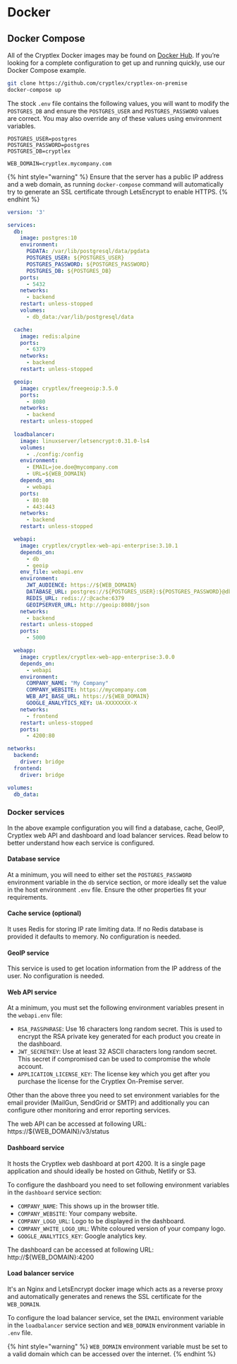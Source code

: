 # Docker

## Docker Compose

All of the Cryptlex Docker images may be found on [Docker Hub](https://hub.docker.com/u/cryptlex). If you’re looking for a complete configuration to get up and running quickly, use our Docker Compose example.

```bash
git clone https://github.com/cryptlex/cryptlex-on-premise
docker-compose up
```

The stock `.env` file contains the following values, you will want to modify the `POSTGRES_DB` and ensure the `POSTGRES_USER` and `POSTGRES_PASSWORD` values are correct. You may also override any of these values using environment variables.

```text
POSTGRES_USER=postgres
POSTGRES_PASSWORD=postgres
POSTGRES_DB=cryptlex

WEB_DOMAIN=cryptlex.mycompany.com
```

{% hint style="warning" %}
Ensure that the server has a public IP address and a web domain, as running `docker-compose` command will automatically try to generate an SSL certificate through LetsEncrypt to enable HTTPS.
{% endhint %}

```yaml
version: '3'

services:
  db:
    image: postgres:10
    environment:
      PGDATA: /var/lib/postgresql/data/pgdata
      POSTGRES_USER: ${POSTGRES_USER}
      POSTGRES_PASSWORD: ${POSTGRES_PASSWORD}
      POSTGRES_DB: ${POSTGRES_DB}
    ports:
      - 5432
    networks:
      - backend
    restart: unless-stopped
    volumes:
      - db_data:/var/lib/postgresql/data

  cache:
    image: redis:alpine
    ports:
      - 6379
    networks:
      - backend
    restart: unless-stopped

  geoip:
    image: cryptlex/freegeoip:3.5.0
    ports:
      - 8080
    networks:
      - backend
    restart: unless-stopped
  
  loadbalancer: 
    image: linuxserver/letsencrypt:0.31.0-ls4
    volumes:
      - ./config:/config
    environment:
      - EMAIL=joe.doe@mycompany.com
      - URL=${WEB_DOMAIN}
    depends_on:
      - webapi
    ports:
      - 80:80
      - 443:443
    networks:
      - backend
    restart: unless-stopped

  webapi:
    image: cryptlex/cryptlex-web-api-enterprise:3.10.1
    depends_on:
      - db
      - geoip
    env_file: webapi.env
    environment:
      JWT_AUDIENCE: https://${WEB_DOMAIN}
      DATABASE_URL: postgres://${POSTGRES_USER}:${POSTGRES_PASSWORD}@db:5432/${POSTGRES_DB}
      REDIS_URL: redis://:@cache:6379
      GEOIPSERVER_URL: http://geoip:8080/json
    networks:
      - backend
    restart: unless-stopped
    ports:
      - 5000

  webapp:
    image: cryptlex/cryptlex-web-app-enterprise:3.0.0
    depends_on:
      - webapi
    environment:
      COMPANY_NAME: "My Company"
      COMPANY_WEBSITE: https://mycompany.com
      WEB_API_BASE_URL: https://${WEB_DOMAIN}
      GOOGLE_ANALYTICS_KEY: UA-XXXXXXXX-X
    networks:
      - frontend
    restart: unless-stopped
    ports:
      - 4200:80

networks:
  backend:
    driver: bridge
  frontend:
    driver: bridge

volumes:
  db_data:
```

### Docker services <a id="docker-services"></a>

In the above example configuration you will find a database, cache, GeoIP,  Cryptlex web API and dashboard and load balancer services. Read below to better understand how each service is configured.

#### Database service <a id="database-service"></a>

At a minimum, you will need to either set the `POSTGRES_PASSWORD` environment variable in the `db` service section, or more ideally set the value in the host environment `.env` file. Ensure the other properties fit your requirements.

#### Cache service \(optional\) <a id="search-service"></a>

It uses Redis for storing IP rate limiting data. If no Redis database is provided it defaults to memory. No configuration is needed.

#### GeoIP service <a id="search-service"></a>

This service is used to get location information from the IP address of the user. No configuration is needed.

#### Web API service

At a minimum, you must set the following environment variables present in the `webapi.env` file:

* `RSA_PASSPHRASE`: Use 16 characters long random secret. This is used to encrypt the RSA private key generated for each product you create in the dashboard.
* `JWT_SECRETKEY`: Use at least 32 ASCII characters long random secret. This secret if compromised can be used to compromise the whole account.
* `APPLICATION_LICENSE_KEY`: The license key which you get after you purchase the license for the Cryptlex On-Premise server.

Other than the above three you need to set environment variables for the email provider \(MailGun, SendGrid or SMTP\) and additionally you can configure other monitoring and error reporting services.

The web API can be accessed at following URL: https://${WEB\_DOMAIN}/v3/status

#### Dashboard service

It hosts the Cryptlex web dashboard at port 4200. It is a single page application and should ideally be hosted on Github, Netlify or S3.

To configure the dashboard you need to set following environment variables in the `dashboard` service section:

* `COMPANY_NAME`: This shows up in the browser title.
* `COMPANY_WEBSITE`: Your company website.
* `COMPANY_LOGO_URL`: Logo to be displayed in the dashboard.
* `COMPANY_WHITE_LOGO_URL`: White coloured version of your company logo.
* `GOOGLE_ANALYTICS_KEY`: Google analytics key.

The dashboard can be accessed at following URL: http://${WEB\_DOMAIN}:4200

#### Load balancer service

It's an Nginx and LetsEncrypt docker image which acts as a reverse proxy and automatically generates and renews the SSL certificate for the `WEB_DOMAIN`.

To configure the load balancer service, set the `EMAIL` environment variable in the `loadbalancer` service section and `WEB_DOMAIN` environment variable in `.env` file.

{% hint style="warning" %}
`WEB_DOMAIN` environment variable must be set to a valid domain which can be accessed over the internet.
{% endhint %}

